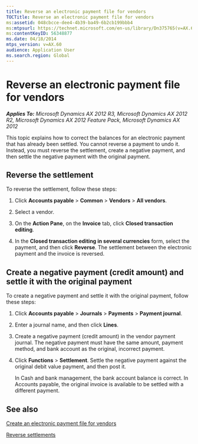 ```yaml
---
title: Reverse an electronic payment file for vendors
TOCTitle: Reverse an electronic payment file for vendors
ms:assetid: 048cbcce-dee4-4b39-ba49-6b2cb199bbb4
ms:mtpsurl: https://technet.microsoft.com/en-us/library/Dn375765(v=AX.60)
ms:contentKeyID: 56348877
ms.date: 04/18/2014
mtps_version: v=AX.60
audience: Application User
ms.search.region: Global
---
```


# Reverse an electronic payment file for vendors 


_**Applies To:** Microsoft Dynamics AX 2012 R3, Microsoft Dynamics AX 2012 R2, Microsoft Dynamics AX 2012 Feature Pack, Microsoft Dynamics AX 2012_

This topic explains how to correct the balances for an electronic payment that has already been settled. You cannot reverse a payment to undo it. Instead, you must reverse the settlement, create a negative payment, and then settle the negative payment with the original payment.

## Reverse the settlement

To reverse the settlement, follow these steps:

1.  Click **Accounts payable** \> **Common** \> **Vendors** \> **All vendors**.

2.  Select a vendor.

3.  On the **Action Pane**, on the **Invoice** tab, click **Closed transaction editing**.

4.  In the **Closed transaction editing in several currencies** form, select the payment, and then click **Reverse**. The settlement between the electronic payment and the invoice is reversed.

## Create a negative payment (credit amount) and settle it with the original payment

To create a negative payment and settle it with the original payment, follow these steps:

1.  Click **Accounts payable** \> **Journals** \> **Payments** \> **Payment journal**.

2.  Enter a journal name, and then click **Lines**.

3.  Create a negative payment (credit amount) in the vendor payment journal. The negative payment must have the same amount, payment method, and bank account as the original, incorrect payment.

4.  Click **Functions** \> **Settlement**. Settle the negative payment against the original debit value payment, and then post it.
    
    In Cash and bank management, the bank account balance is correct. In Accounts payable, the original invoice is available to be settled with a different payment.

## See also

[Create an electronic payment file for vendors](create-an-electronic-payment-file-for-vendors.md)

[Reverse settlements](reverse-settlements.md)

  


